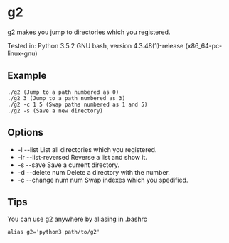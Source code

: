 g2
===

g2 makes you jump to directories which you registered.

Tested in:
Python 3.5.2
GNU bash, version 4.3.48(1)-release (x86_64-pc-linux-gnu)

## Example
```
./g2 (Jump to a path numbered as 0)
./g2 3 (Jump to a path numbered as 3)
./g2 -c 1 5 (Swap paths numbered as 1 and 5)
./g2 -s (Save a new directory)
```

## Options
- -l --list
	List all directories which you registered.
- -lr --list-reversed
	Reverse a list and show it.
- -s --save
	Save a current directory.
- -d --delete num 
	Delete a directory with the number.
- -c --change num num
	Swap indexes which you spedified.
    
## Tips
You can use g2 anywhere by aliasing in .bashrc 
```
alias g2='python3 path/to/g2'
```
